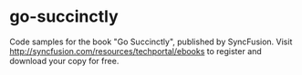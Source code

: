 # go-succinctly
Code samples for the book "Go Succinctly", published by SyncFusion. Visit http://syncfusion.com/resources/techportal/ebooks to register and download your copy for free.
